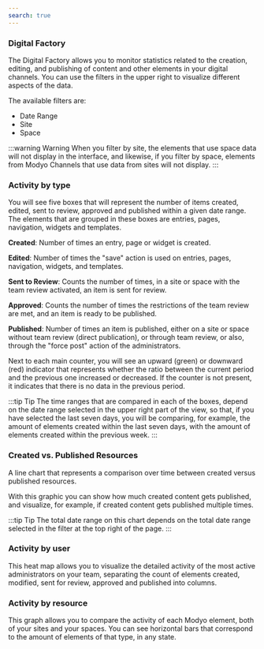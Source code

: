 ```yaml
---
search: true
---
```


### Digital Factory

The Digital Factory allows you to monitor statistics related to the creation, editing, and publishing of content and other elements in your digital channels. You can use the filters in the upper right to visualize different aspects of the data.

The available filters are:

- Date Range
- Site
- Space

:::warning Warning
When you filter by site, the elements that use space data will not display in the interface, and likewise, if you filter by space, elements from Modyo Channels that use data from sites will not display.
:::

### Activity by type

You will see five boxes that will represent the number of items created, edited, sent to review, approved and published within a given date range. The elements that are grouped in these boxes are entries, pages, navigation, widgets and templates.

**Created**: Number of times an entry, page or widget is created.

**Edited**: Number of times the "save" action is used on entries, pages, navigation, widgets, and templates.

**Sent to Review**: Counts the number of times, in a site or space with the team review activated, an item is sent for review.

**Approved**: Counts the number of times the restrictions of the team review are met, and an item is ready to be published.

**Published**: Number of times an item is published, either on a site or space without team review (direct publication), or through team review, or also, through the "force post" action of the administrators.

Next to each main counter, you will see an upward (green) or downward (red) indicator that represents whether the ratio between the current period and the previous one increased or decreased. If the counter is not present, it indicates that there is no data in the previous period.

:::tip Tip
The time ranges that are compared in each of the boxes, depend on the date range selected in the upper right part of the view, so that, if you have selected the last seven days, you will be comparing, for example, the amount of elements created within the last seven days, with the amount of elements created within the previous week.
:::

### Created vs. Published Resources

A line chart that represents a comparison over time between created versus published resources.

With this graphic you can show how much created content gets published, and visualize, for example, if created content gets published multiple times.

:::tip Tip
The total date range on this chart depends on the total date range selected in the filter at the top right of the page.
:::

### Activity by user

This heat map allows you to visualize the detailed activity of the most active administrators on your team, separating the count of elements created, modified, sent for review, approved and published into columns.

### Activity by resource

This graph allows you to compare the activity of each Modyo element, both of your sites and your spaces. You can see horizontal bars that correspond to the amount of elements of that type, in any state.
